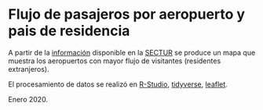 # Flujo de pasajeros por aeropuerto y pais de residencia

A partir de la [información](https://www.datatur.sectur.gob.mx/Documentos%20compartidos/DatosAbiertos_SIOM_RES.zip)
 disponible en la [SECTUR]( https://www.datatur.sectur.gob.mx/SitePages/Visitantes%20por%20Residencia.aspx) se produce un mapa que muestra los aeropuertos con mayor flujo de visitantes (residentes extranjeros).
 
El procesamiento de datos se realizó en [R-Studio](https://rstudio.com/), [tidyverse](https://www.tidyverse.org/), [leaflet](https://rstudio.github.io/leaflet/).

Enero 2020.





